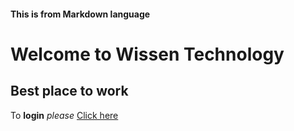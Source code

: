 #### This is from Markdown language ####
# Welcome to Wissen Technology
## Best place to work
To **login** _please_ [Click here](login.html)
